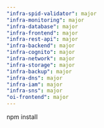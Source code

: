 ```yaml
---
"infra-spid-validator": major
"infra-monitoring": major
"infra-database": major
"infra-frontend": major
"infra-rest-api": major
"infra-backend": major
"infra-cognito": major
"infra-network": major
"infra-storage": major
"infra-backup": major
"infra-dns": major
"infra-iam": major
"infra-sns": major
"oi-frontend": major
---
```


npm install
